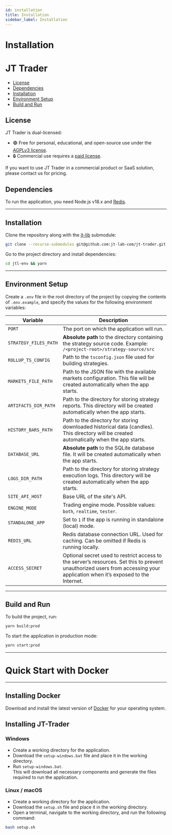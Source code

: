```yaml
---
id: installation
title: Installation
sidebar_label: Installation
---
```


# Installation

# JT Trader

<!-- TOC -->
* [License](#license)
* [Dependencies](#dependencies)
* [Installation](#installation)
* [Environment Setup](#environment-setup)
* [Build and Run](#build-and-run)
<!-- TOC -->

## License

JT Trader is dual-licensed:

- 🟢 Free for personal, educational, and open-source use under the [AGPLv3 license](LICENSE).
- 🔒 Commercial use requires a [paid license](am@jt-lab.com).

If you want to use JT Trader in a commercial product or SaaS solution, please contact us for pricing.

## Dependencies

To run the application, you need Node.js v18.x and [Redis](https://redis.io).

___

## Installation

Clone the repository along with the [jt-lib](https://github.com/xsystems8/jt-lib) submodule:

```bash
git clone --recurse-submodules git@github.com:jt-lab-com/jt-trader.git
```

Go to the project directory and install dependencies:

```bash
cd jtl-env && yarn
```

---

## Environment Setup

Create a `.env` file in the root directory of the project by copying the contents of `.env.example`, and specify the values for the following environment variables:

| Variable              | Description                                                                                                                                                                  |
|-----------------------|------------------------------------------------------------------------------------------------------------------------------------------------------------------------------|
| `PORT`                | The port on which the application will run.                                                                                                                                  |
| `STRATEGY_FILES_PATH` | **Absolute path** to the directory containing the strategy source code. Example: `/<project-root>/strategy-source/src`                                                       |
| `ROLLUP_TS_CONFIG`    | Path to the `tsconfig.json` file used for building strategies.                                                                                                               |
| `MARKETS_FILE_PATH`   | Path to the JSON file with the available markets configuration. This file will be created automatically when the app starts.                                                 |
| `ARTIFACTS_DIR_PATH`  | Path to the directory for storing strategy reports. This directory will be created automatically when the app starts.                                                        |
| `HISTORY_BARS_PATH`   | Path to the directory for storing downloaded historical data (candles). This directory will be created automatically when the app starts.                                    |
| `DATABASE_URL`        | **Absolute path** to the SQLite database file. It will be created automatically when the app starts.                                                                         |
| `LOGS_DIR_PATH`       | Path to the directory for storing strategy execution logs. This directory will be created automatically when the app starts.                                                 |
| `SITE_API_HOST`       | Base URL of the site's API.                                                                                                                                                  |
| `ENGINE_MODE`         | Trading engine mode. Possible values: `both`, `realtime`, `tester`.                                                                                                          |
| `STANDALONE_APP`      | Set to `1` if the app is running in standalone (local) mode.                                                                                                                 |
| `REDIS_URL`           | Redis database connection URL. Used for caching. Can be omitted if Redis is running locally.                                                                                 |
| `ACCESS_SECRET`       | Optional secret used to restrict access to the server’s resources. Set this to prevent unauthorized users from accessing your application when it’s exposed to the Internet. |

---

## Build and Run

To build the project, run:

```bash
yarn build:prod
```

To start the application in production mode:

```bash
yarn start:prod
```

---

# Quick Start with Docker
___

## Installing Docker

Download and install the latest version of [Docker](https://www.docker.com/) for your operating system.

## Installing JT-Trader

### Windows

* Create a working directory for the application.
* Download the `setup-windows.bat` file and place it in the working directory.
* Run `setup-windows.bat`.  
   This will download all necessary components and generate the files required to run the application.

### Linux / macOS

* Create a working directory for the application.
* Download the `setup.sh` file and place it in the working directory.
* Open a terminal, navigate to the working directory, and run the following command:
```bash
bash setup.sh
```

